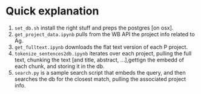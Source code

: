 # Quick explanation

1. `set_db.sh` install the right stuff and preps the postgres [on osx].
2. `get_project_data.ipynb` pulls from the WB API the project info related to Ag.
3. `get_fulltext.ipynb` downloads the flat text version of each P project.
4. `tokenize_sentences2db.ipynb` iterates over each project, pulling the full text, chunking the text [and title, abstract, ...],gettign the embedd of each chunk, and storing it in the db.
5. `search.py` is a sample search script that embeds the query, and then searches the db for the closest match, pulling the associated project info.
